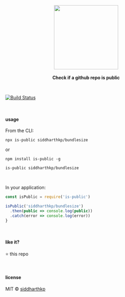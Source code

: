 <p align="center">
  <img src="https://octodex.github.com/images/codercat.jpg" height="200px"/>
  <br><br>
  <b>Check if a github repo is public</b>
  <br>
</p>

&nbsp;

[![Build Status](https://travis-ci.org/siddharthkp/is-public.svg?branch=master)](https://travis-ci.org/siddharthkp/is-public)

&nbsp;

#### usage

From the CLI:

```
npx is-public siddharthkp/bundlesize
```

or

```
npm install is-public -g

is-public siddharthkp/bundlesize
```

&nbsp;

In your application:

```js
const isPublic = require('is-public')

isPublic('siddharthkp/bundlesize')
  .then(public => console.log(public))
  .catch(error => console.log(error))
}
```

&nbsp;

#### like it?

:star: this repo

&nbsp;

#### license

MIT © [siddharthkp](https://github.com/siddharthkp)
